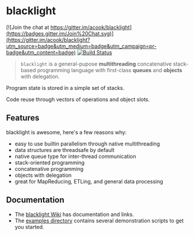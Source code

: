 blacklight
==========

[![Join the chat at https://gitter.im/acook/blacklight](https://badges.gitter.im/Join%20Chat.svg)](https://gitter.im/acook/blacklight?utm_source=badge&utm_medium=badge&utm_campaign=pr-badge&utm_content=badge)
[![Build Status](https://travis-ci.org/acook/blacklight.svg)](https://travis-ci.org/acook/blacklight)

> `blacklight` is a general-pupose **multithreading** concatenative stack-based programming language
with first-class **queues** and **objects** with delegation.

Program state is stored in a simple set of stacks.

Code reuse through vectors of operations and object slots.


Features
--------

blacklight is awesome, here's a few reasons why:

- easy to use builtin parallelism through native multithreading
- data structures are threadsafe by default
- native queue type for inter-thread communication
- stack-oriented programming
- concatenative programming
- objects with delegation 
- great for MapReducing, ETLing, and general data processing


Documentation
-------------

- The [blacklight Wiki](https://github.com/acook/blacklight/wiki) has documentation and links.
- The [examples directory](https://github.com/acook/blacklight/tree/master/examples) contains several demonstration scripts to get you started.
